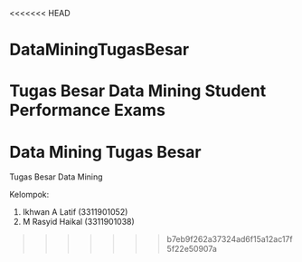 <<<<<<< HEAD
# DataMiningTugasBesar
Tugas Besar Data Mining Student Performance Exams
=======
# Data Mining Tugas Besar
Tugas Besar Data Mining

Kelompok:
 1. Ikhwan A Latif (3311901052)
 2. M Rasyid Haikal (3311901038)
>>>>>>> b7eb9f262a37324ad6f15a12ac17f5f22e50907a
